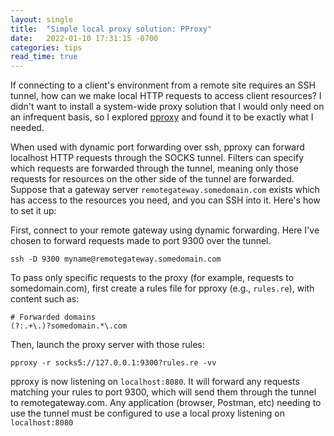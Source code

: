 ```yaml
---
layout: single
title:  "Simple local proxy solution: PProxy"
date:   2022-01-10 17:31:15 -0700
categories: tips
read_time: true
---
```


If connecting to a client's environment from a remote site requires an SSH tunnel, how can we make local HTTP requests to access client resources?  I didn't want to install a system-wide proxy solution that I would only need on an infrequent basis, so I explored [pproxy](https://pypi.org/project/pproxy/) and found it to be exactly what I needed.

When used with dynamic port forwarding over ssh, pproxy can forward localhost HTTP requests through the SOCKS tunnel.  Filters can specify which requests are forwarded through the tunnel, meaning only those requests for resources on the other side of the tunnel are forwarded.  Suppose that a gateway server `remotegateway.somedomain.com` exists which has access to the resources you need, and you can SSH into it.  Here's how to set it up:

First, connect to your remote gateway using dynamic forwarding.  Here I've chosen to forward requests made to port 9300 over the tunnel.

```
ssh -D 9300 myname@remotegateway.somedomain.com
```

To pass only specific requests to the proxy (for example, requests to somedomain.com), first create a rules file for pproxy (e.g., `rules.re`), with content such as:

```
# Forwarded domains
(?:.+\.)?somedomain.*\.com
```

Then, launch the proxy server with those rules:

```
pproxy -r socks5://127.0.0.1:9300?rules.re -vv
```

pproxy is now listening on `localhost:8080`.  It will forward any requests matching your rules to port 9300, which will send them through the tunnel to remotegateway.com.  Any application (browser, Postman, etc) needing to use the tunnel must be configured to use a local proxy listening on `localhost:8080`